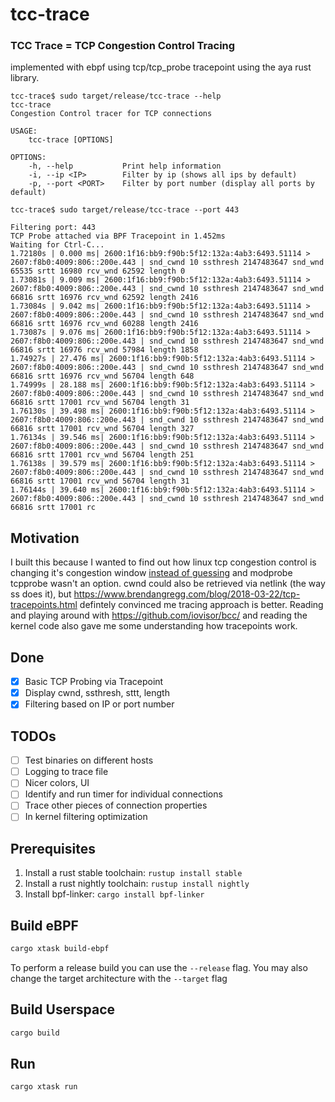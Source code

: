 # tcc-trace

### TCC Trace = TCP Congestion Control Tracing
implemented with ebpf using tcp/tcp_probe tracepoint using the aya rust library.

```
tcc-trace$ sudo target/release/tcc-trace --help
tcc-trace 
Congestion Control tracer for TCP connections

USAGE:
    tcc-trace [OPTIONS]

OPTIONS:
    -h, --help           Print help information
    -i, --ip <IP>        Filter by ip (shows all ips by default)
    -p, --port <PORT>    Filter by port number (display all ports by default)

tcc-trace$ sudo target/release/tcc-trace --port 443

Filtering port: 443
TCP Probe attached via BPF Tracepoint in 1.452ms
Waiting for Ctrl-C...
1.72180s | 0.000 ms| 2600:1f16:bb9:f90b:5f12:132a:4ab3:6493.51114 > 2607:f8b0:4009:806::200e.443 | snd_cwnd 10 ssthresh 2147483647 snd_wnd 65535 srtt 16980 rcv_wnd 62592 length 0
1.73081s | 9.009 ms| 2600:1f16:bb9:f90b:5f12:132a:4ab3:6493.51114 > 2607:f8b0:4009:806::200e.443 | snd_cwnd 10 ssthresh 2147483647 snd_wnd 66816 srtt 16976 rcv_wnd 62592 length 2416
1.73084s | 9.042 ms| 2600:1f16:bb9:f90b:5f12:132a:4ab3:6493.51114 > 2607:f8b0:4009:806::200e.443 | snd_cwnd 10 ssthresh 2147483647 snd_wnd 66816 srtt 16976 rcv_wnd 60288 length 2416
1.73087s | 9.076 ms| 2600:1f16:bb9:f90b:5f12:132a:4ab3:6493.51114 > 2607:f8b0:4009:806::200e.443 | snd_cwnd 10 ssthresh 2147483647 snd_wnd 66816 srtt 16976 rcv_wnd 57984 length 1858
1.74927s | 27.476 ms| 2600:1f16:bb9:f90b:5f12:132a:4ab3:6493.51114 > 2607:f8b0:4009:806::200e.443 | snd_cwnd 10 ssthresh 2147483647 snd_wnd 66816 srtt 16976 rcv_wnd 56704 length 648
1.74999s | 28.188 ms| 2600:1f16:bb9:f90b:5f12:132a:4ab3:6493.51114 > 2607:f8b0:4009:806::200e.443 | snd_cwnd 10 ssthresh 2147483647 snd_wnd 66816 srtt 17001 rcv_wnd 56704 length 31
1.76130s | 39.498 ms| 2600:1f16:bb9:f90b:5f12:132a:4ab3:6493.51114 > 2607:f8b0:4009:806::200e.443 | snd_cwnd 10 ssthresh 2147483647 snd_wnd 66816 srtt 17001 rcv_wnd 56704 length 327
1.76134s | 39.546 ms| 2600:1f16:bb9:f90b:5f12:132a:4ab3:6493.51114 > 2607:f8b0:4009:806::200e.443 | snd_cwnd 10 ssthresh 2147483647 snd_wnd 66816 srtt 17001 rcv_wnd 56704 length 251
1.76138s | 39.579 ms| 2600:1f16:bb9:f90b:5f12:132a:4ab3:6493.51114 > 2607:f8b0:4009:806::200e.443 | snd_cwnd 10 ssthresh 2147483647 snd_wnd 66816 srtt 17001 rcv_wnd 56704 length 31
1.76144s | 39.640 ms| 2600:1f16:bb9:f90b:5f12:132a:4ab3:6493.51114 > 2607:f8b0:4009:806::200e.443 | snd_cwnd 10 ssthresh 2147483647 snd_wnd 66816 srtt 17001 rc
```

## Motivation
I built this because I wanted to find out how linux tcp congestion control is changing it's congestion window
[instead of guessing](https://github.com/sirupsen/initcwnd) and modprobe tcpprobe wasn't an option.
cwnd could also be retrieved via netlink (the way ss does it),
but https://www.brendangregg.com/blog/2018-03-22/tcp-tracepoints.html defintely convinced me tracing approach
is better. Reading and playing around with https://github.com/iovisor/bcc/ and reading the kernel code
also gave me some understanding how tracepoints work.

## Done
- [x] Basic TCP Probing via Tracepoint
- [x] Display cwnd, ssthresh, sttt, length
- [x] Filtering based on IP or port number

## TODOs
- [ ] Test binaries on different hosts
- [ ] Logging to trace file
- [ ] Nicer colors, UI
- [ ] Identify and run timer for individual connections
- [ ] Trace other pieces of connection properties
- [ ] In kernel filtering optimization

## Prerequisites

1. Install a rust stable toolchain: `rustup install stable`
1. Install a rust nightly toolchain: `rustup install nightly`
1. Install bpf-linker: `cargo install bpf-linker`

## Build eBPF

```bash
cargo xtask build-ebpf
```

To perform a release build you can use the `--release` flag.
You may also change the target architecture with the `--target` flag

## Build Userspace

```bash
cargo build
```

## Run

```bash
cargo xtask run
```

